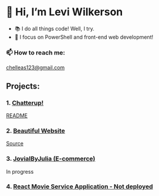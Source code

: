 # 👋 Hi, I’m Levi Wilkerson
- 📚 I do all things code! Well, I try.
- 🔎 I focus on PowerShell and front-end web development!
### 📫 How to reach me:
<chelleas123@gmail.com>

## Projects:

### 1. [Chatterup!](https://chatterup.netlify.app/)
[README](https://github.com/leviFrosty/chatterup)

### 2. [Beautiful Website](https://leviwilkerson1.netlify.app/)
[Source](https://github.com/leviFrosty/moshifyhosting)

### 3. [JovialByJulia (E-commerce)](https://github.com/leviFrosty/jovialbyjuliacommerce)
In progress

### 4. [React Movie Service Application - Not deployed](https://github.com/leviFrosty/vidlyReactProject)
